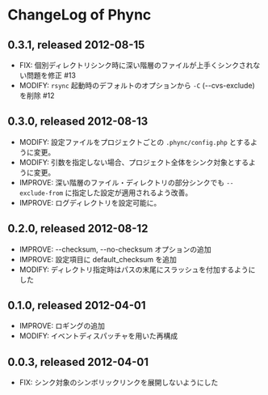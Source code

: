 ChangeLog of Phync
==================

0.3.1, released 2012-08-15
--------------------------

- FIX: 個別ディレクトリシンク時に深い階層のファイルが上手くシンクされない問題を修正 #13
- MODIFY: `rsync` 起動時のデフォルトのオプションから `-C` (--cvs-exclude) を削除 #12

0.3.0, released 2012-08-13
--------------------------

- MODIFY: 設定ファイルをプロジェクトごとの `.phync/config.php` とするように変更。
- MODIFY: 引数を指定しない場合、プロジェクト全体をシンク対象とするように変更。
- IMPROVE: 深い階層のファイル・ディレクトリの部分シンクでも `--exclude-from` に指定した設定が適用されるよう改善。
- IMPROVE: ログディレクトリを設定可能に。

0.2.0, released 2012-08-12
--------------------------

- IMPROVE: --checksum, --no-checksum オプションの追加
- IMPROVE: 設定項目に default\_checksum を追加
- MODIFY: ディレクトリ指定時はパスの末尾にスラッシュを付加するようにした

0.1.0, released 2012-04-01
--------------------------

- IMPROVE: ロギングの追加
- MODIFY: イベントディスパッチャを用いた再構成

0.0.3, released 2012-04-01
--------------------------

- FIX: シンク対象のシンボリックリンクを展開しないようにした
